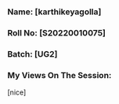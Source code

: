 ### Name: [karthikeyagolla]
### Roll No: [S20220010075]
### Batch: [UG2]

### My Views On The Session:
[nice]
